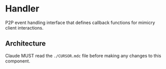 # Handler

P2P event handling interface that defines callback functions for mimicry client interactions.

## Architecture  
Claude MUST read the `./CURSOR.mdc` file before making any changes to this component.